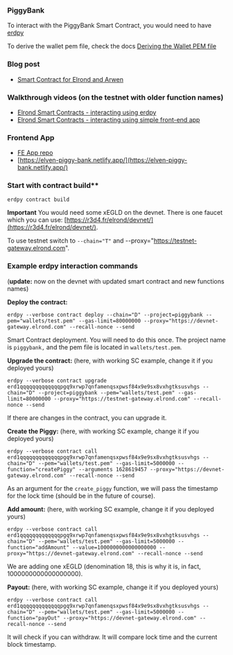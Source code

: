 ### PiggyBank

To interact with the PiggyBank Smart Contract, you would need to have [erdpy](https://docs.elrond.com/sdk-and-tools/erdpy/installing-erdpy/)

To derive the wallet pem file, check the docs [Deriving the Wallet PEM file](https://docs.elrond.com/sdk-and-tools/erdpy/deriving-the-wallet-pem-file/)

### Blog post

- [Smart Contract for Elrond and Arwen](https://www.julian.io/articles/elrond-smart-contracts.html)

### Walkthrough videos (on the testnet with older function names)

- [Elrond Smart Contracts - interacting using erdpy](https://youtu.be/mIsNI7ZxQRM)
- [Elrond Smart Contracts - interacting using simple front-end app](https://youtu.be/Sjpj7Btasgs)

### Frontend App

- [FE App repo](https://github.com/juliancwirko/elrond-simple-sc-frontend-app)
- [https://elven-piggy-bank.netlify.app/](https://elven-piggy-bank.netlify.app/)

### Start with contract build**

```
erdpy contract build
```

**Important** You would need some xEGLD on the devnet. There is one faucet which you can use: [https://r3d4.fr/elrond/devnet/](https://r3d4.fr/elrond/devnet/).

To use testnet switch to `--chain="T"` and --proxy="https://testnet-gateway.elrond.com".

### Example erdpy interaction commands
(**update:** now on the devnet with updated smart contract and new functions names)

**Deploy the contract:**

```
erdpy --verbose contract deploy --chain="D" --project=piggybank --pem="wallets/test.pem" --gas-limit=80000000 --proxy="https://devnet-gateway.elrond.com" --recall-nonce --send
```

Smart Contract deployment. You will need to do this once.
The project name is `piggybank,` and the pem file is located in `wallets/test.pem`.

**Upgrade the contract:**
(here, with working SC example, change it if you deployed yours)
 
```
erdpy --verbose contract upgrade erd1qqqqqqqqqqqqqpgq9xrwp7qnfamenqsxpwsf84x9e9sx8vxhgtksusvhgs --chain="D" --project=piggybank --pem="wallets/test.pem" --gas-limit=80000000 --proxy="https://testnet-gateway.elrond.com" --recall-nonce --send
```

If there are changes in the contract, you can upgrade it.

**Create the Piggy:**
(here, with working SC example, change it if you deployed yours)

```
erdpy --verbose contract call erd1qqqqqqqqqqqqqpgq9xrwp7qnfamenqsxpwsf84x9e9sx8vxhgtksusvhgs --chain="D" --pem="wallets/test.pem" --gas-limit=5000000 --function="createPiggy" --arguments 1628619457 --proxy="https://devnet-gateway.elrond.com" --recall-nonce --send
```

As an argument for the `create_piggy` function, we will pass the timestamp for the lock time (should be in the future of course).

**Add amount:**
(here, with working SC example, change it if you deployed yours)

```
erdpy --verbose contract call erd1qqqqqqqqqqqqqpgq9xrwp7qnfamenqsxpwsf84x9e9sx8vxhgtksusvhgs --chain="D" --pem="wallets/test.pem" --gas-limit=5000000 --function="addAmount" --value=1000000000000000000 --proxy="https://devnet-gateway.elrond.com" --recall-nonce --send
```

We are adding one xEGLD (denomination 18, this is why it is, in fact, 1000000000000000000).

**Payout:**
(here, with working SC example, change it if you deployed yours)

```
erdpy --verbose contract call erd1qqqqqqqqqqqqqpgq9xrwp7qnfamenqsxpwsf84x9e9sx8vxhgtksusvhgs --chain="D" --pem="wallets/test.pem" --gas-limit=5000000 --function="payOut" --proxy="https://devnet-gateway.elrond.com" --recall-nonce --send
```

It will check if you can withdraw. It will compare lock time and the current block timestamp. 
